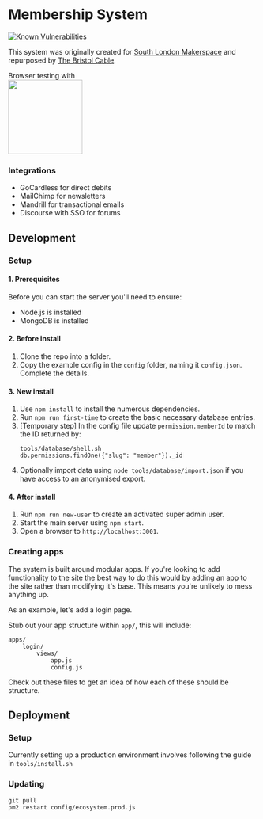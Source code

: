 # Membership System

[![Known Vulnerabilities](https://snyk.io//test/github/thebristolcable/membership-system/badge.svg?targetFile=package.json)](https://snyk.io//test/github/thebristolcable/membership-system?targetFile=package.json)

This system was originally created for
[South London Makerspace](http://southlondonmakerspace.org)
and repurposed by [The Bristol Cable](https://thebristolcable.org).

Browser testing with<br/>
<a href="https://www.browserstack.com/"><img src="https://user-images.githubusercontent.com/2084823/46341120-52388b00-c62f-11e8-8f41-270915ccc03b.png" width="150" /></a>

### Integrations
- GoCardless for direct debits
- MailChimp for newsletters
- Mandrill for transactional emails
- Discourse with SSO for forums

## Development

### Setup

#### 1. Prerequisites
Before you can start the server you'll need to ensure:

- Node.js is installed
- MongoDB is installed

#### 2. Before install
1. Clone the repo into a folder.
1. Copy the example config in the `config` folder, naming it `config.json`.
   Complete the details.

#### 3. New install
1. Use `npm install` to install the numerous dependencies.
1. Run `npm run first-time` to create the basic necessary database entries.
1. [Temporary step] In the config file update `permission.memberId` to match
   the ID returned by:
   ```
   tools/database/shell.sh
   db.permissions.findOne({"slug": "member"})._id
   ```
1. Optionally import data using `node tools/database/import.json` if you have
   access to an anonymised export.

#### 4. After install
1. Run `npm run new-user` to create an activated super admin user.
1. Start the main server using `npm start`.
1. Open a browser to `http://localhost:3001`.

### Creating apps
The system is built around modular apps. If you're looking to add functionality
to the site the best way to do this would by adding an app to the site rather
than modifying it's base. This means you're unlikely to mess anything up.

As an example, let's add a login page.

Stub out your app structure within `app/`, this will include:

	apps/
		login/
			views/
				app.js
				config.js

Check out these files to get an idea of how each of these should be structure.

## Deployment

### Setup

Currently setting up a production environment involves following the guide in
`tools/install.sh`

### Updating

```
git pull
pm2 restart config/ecosystem.prod.js
```
